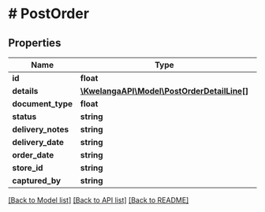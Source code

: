 # # PostOrder

## Properties

Name | Type | Description | Notes
------------ | ------------- | ------------- | -------------
**id** | **float** |  | [optional]
**details** | [**\KwelangaAPI\Model\PostOrderDetailLine[]**](PostOrderDetailLine.md) |  | [optional]
**document_type** | **float** |  | [optional]
**status** | **string** |  | [optional]
**delivery_notes** | **string** |  | [optional]
**delivery_date** | **string** |  | [optional]
**order_date** | **string** |  | [optional]
**store_id** | **string** |  | [optional]
**captured_by** | **string** |  | [optional]

[[Back to Model list]](../../README.md#models) [[Back to API list]](../../README.md#endpoints) [[Back to README]](../../README.md)

